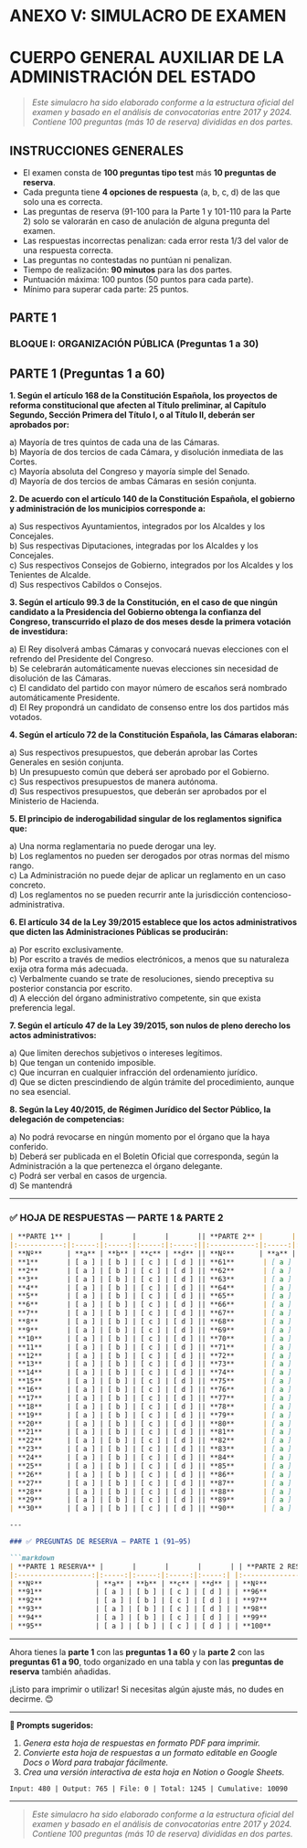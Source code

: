 # ANEXO V: SIMULACRO DE EXAMEN
# CUERPO GENERAL AUXILIAR DE LA ADMINISTRACIÓN DEL ESTADO

> *Este simulacro ha sido elaborado conforme a la estructura oficial del examen y basado en el análisis de convocatorias entre 2017 y 2024. Contiene 100 preguntas (más 10 de reserva) divididas en dos partes.*

## INSTRUCCIONES GENERALES

- El examen consta de **100 preguntas tipo test** más **10 preguntas de reserva**.
- Cada pregunta tiene **4 opciones de respuesta** (a, b, c, d) de las que solo una es correcta.
- Las preguntas de reserva (91-100 para la Parte 1 y 101-110 para la Parte 2) solo se valorarán en caso de anulación de alguna pregunta del examen.
- Las respuestas incorrectas penalizan: cada error resta 1/3 del valor de una respuesta correcta.
- Las preguntas no contestadas no puntúan ni penalizan.
- Tiempo de realización: **90 minutos** para las dos partes.
- Puntuación máxima: 100 puntos (50 puntos para cada parte).
- Mínimo para superar cada parte: 25 puntos.

## PARTE 1

### BLOQUE I: ORGANIZACIÓN PÚBLICA (Preguntas 1 a 30)

## PARTE 1 (Preguntas 1 a 60)

**1. Según el artículo 168 de la Constitución Española, los proyectos de reforma constitucional que afecten al Título preliminar, al Capítulo Segundo, Sección Primera del Título I, o al Título II, deberán ser aprobados por:**

a) Mayoría de tres quintos de cada una de las Cámaras.  
b) Mayoría de dos tercios de cada Cámara, y disolución inmediata de las Cortes.  
c) Mayoría absoluta del Congreso y mayoría simple del Senado.  
d) Mayoría de dos tercios de ambas Cámaras en sesión conjunta.  

**2. De acuerdo con el artículo 140 de la Constitución Española, el gobierno y administración de los municipios corresponde a:**

a) Sus respectivos Ayuntamientos, integrados por los Alcaldes y los Concejales.  
b) Sus respectivas Diputaciones, integradas por los Alcaldes y los Concejales.  
c) Sus respectivos Consejos de Gobierno, integrados por los Alcaldes y los Tenientes de Alcalde.  
d) Sus respectivos Cabildos o Consejos.  

**3. Según el artículo 99.3 de la Constitución, en el caso de que ningún candidato a la Presidencia del Gobierno obtenga la confianza del Congreso, transcurrido el plazo de dos meses desde la primera votación de investidura:**

a) El Rey disolverá ambas Cámaras y convocará nuevas elecciones con el refrendo del Presidente del Congreso.  
b) Se celebrarán automáticamente nuevas elecciones sin necesidad de disolución de las Cámaras.  
c) El candidato del partido con mayor número de escaños será nombrado automáticamente Presidente.  
d) El Rey propondrá un candidato de consenso entre los dos partidos más votados.  

**4. Según el artículo 72 de la Constitución Española, las Cámaras elaboran:**

a) Sus respectivos presupuestos, que deberán aprobar las Cortes Generales en sesión conjunta.  
b) Un presupuesto común que deberá ser aprobado por el Gobierno.  
c) Sus respectivos presupuestos de manera autónoma.  
d) Sus respectivos presupuestos, que deberán ser aprobados por el Ministerio de Hacienda.  

**5. El principio de inderogabilidad singular de los reglamentos significa que:**

a) Una norma reglamentaria no puede derogar una ley.  
b) Los reglamentos no pueden ser derogados por otras normas del mismo rango.  
c) La Administración no puede dejar de aplicar un reglamento en un caso concreto.  
d) Los reglamentos no se pueden recurrir ante la jurisdicción contencioso-administrativa.  

**6. El artículo 34 de la Ley 39/2015 establece que los actos administrativos que dicten las Administraciones Públicas se producirán:**

a) Por escrito exclusivamente.  
b) Por escrito a través de medios electrónicos, a menos que su naturaleza exija otra forma más adecuada.  
c) Verbalmente cuando se trate de resoluciones, siendo preceptiva su posterior constancia por escrito.  
d) A elección del órgano administrativo competente, sin que exista preferencia legal.  

**7. Según el artículo 47 de la Ley 39/2015, son nulos de pleno derecho los actos administrativos:**

a) Que limiten derechos subjetivos o intereses legítimos.  
b) Que tengan un contenido imposible.  
c) Que incurran en cualquier infracción del ordenamiento jurídico.  
d) Que se dicten prescindiendo de algún trámite del procedimiento, aunque no sea esencial.  

**8. Según la Ley 40/2015, de Régimen Jurídico del Sector Público, la delegación de competencias:**

a) No podrá revocarse en ningún momento por el órgano que la haya conferido.  
b) Deberá ser publicada en el Boletín Oficial que corresponda, según la Administración a la que pertenezca el órgano delegante.  
c) Podrá ser verbal en casos de urgencia.  
d) Se mantendrá


---

### ✅ HOJA DE RESPUESTAS — PARTE 1 & PARTE 2

```markdown
| **PARTE 1** |       |       |       |       || **PARTE 2** |       |       |       |       |
|:-----------:|:-----:|:-----:|:-----:|:-----:||:-----------:|:-----:|:-----:|:-----:|:-----:|
| **Nº**      | **a** | **b** | **c** | **d** || **Nº**      | **a** | **b** | **c** | **d** |
| **1**       | [ a ] | [ b ] | [ c ] | [ d ] || **61**       | [ a ] | [ b ] | [ c ] | [ d ] |
| **2**       | [ a ] | [ b ] | [ c ] | [ d ] || **62**       | [ a ] | [ b ] | [ c ] | [ d ] |
| **3**       | [ a ] | [ b ] | [ c ] | [ d ] || **63**       | [ a ] | [ b ] | [ c ] | [ d ] |
| **4**       | [ a ] | [ b ] | [ c ] | [ d ] || **64**       | [ a ] | [ b ] | [ c ] | [ d ] |
| **5**       | [ a ] | [ b ] | [ c ] | [ d ] || **65**       | [ a ] | [ b ] | [ c ] | [ d ] |
| **6**       | [ a ] | [ b ] | [ c ] | [ d ] || **66**       | [ a ] | [ b ] | [ c ] | [ d ] |
| **7**       | [ a ] | [ b ] | [ c ] | [ d ] || **67**       | [ a ] | [ b ] | [ c ] | [ d ] |
| **8**       | [ a ] | [ b ] | [ c ] | [ d ] || **68**       | [ a ] | [ b ] | [ c ] | [ d ] |
| **9**       | [ a ] | [ b ] | [ c ] | [ d ] || **69**       | [ a ] | [ b ] | [ c ] | [ d ] |
| **10**      | [ a ] | [ b ] | [ c ] | [ d ] || **70**       | [ a ] | [ b ] | [ c ] | [ d ] |
| **11**      | [ a ] | [ b ] | [ c ] | [ d ] || **71**       | [ a ] | [ b ] | [ c ] | [ d ] |
| **12**      | [ a ] | [ b ] | [ c ] | [ d ] || **72**       | [ a ] | [ b ] | [ c ] | [ d ] |
| **13**      | [ a ] | [ b ] | [ c ] | [ d ] || **73**       | [ a ] | [ b ] | [ c ] | [ d ] |
| **14**      | [ a ] | [ b ] | [ c ] | [ d ] || **74**       | [ a ] | [ b ] | [ c ] | [ d ] |
| **15**      | [ a ] | [ b ] | [ c ] | [ d ] || **75**       | [ a ] | [ b ] | [ c ] | [ d ] |
| **16**      | [ a ] | [ b ] | [ c ] | [ d ] || **76**       | [ a ] | [ b ] | [ c ] | [ d ] |
| **17**      | [ a ] | [ b ] | [ c ] | [ d ] || **77**       | [ a ] | [ b ] | [ c ] | [ d ] |
| **18**      | [ a ] | [ b ] | [ c ] | [ d ] || **78**       | [ a ] | [ b ] | [ c ] | [ d ] |
| **19**      | [ a ] | [ b ] | [ c ] | [ d ] || **79**       | [ a ] | [ b ] | [ c ] | [ d ] |
| **20**      | [ a ] | [ b ] | [ c ] | [ d ] || **80**       | [ a ] | [ b ] | [ c ] | [ d ] |
| **21**      | [ a ] | [ b ] | [ c ] | [ d ] || **81**       | [ a ] | [ b ] | [ c ] | [ d ] |
| **22**      | [ a ] | [ b ] | [ c ] | [ d ] || **82**       | [ a ] | [ b ] | [ c ] | [ d ] |
| **23**      | [ a ] | [ b ] | [ c ] | [ d ] || **83**       | [ a ] | [ b ] | [ c ] | [ d ] |
| **24**      | [ a ] | [ b ] | [ c ] | [ d ] || **84**       | [ a ] | [ b ] | [ c ] | [ d ] |
| **25**      | [ a ] | [ b ] | [ c ] | [ d ] || **85**       | [ a ] | [ b ] | [ c ] | [ d ] |
| **26**      | [ a ] | [ b ] | [ c ] | [ d ] || **86**       | [ a ] | [ b ] | [ c ] | [ d ] |
| **27**      | [ a ] | [ b ] | [ c ] | [ d ] || **87**       | [ a ] | [ b ] | [ c ] | [ d ] |
| **28**      | [ a ] | [ b ] | [ c ] | [ d ] || **88**       | [ a ] | [ b ] | [ c ] | [ d ] |
| **29**      | [ a ] | [ b ] | [ c ] | [ d ] || **89**       | [ a ] | [ b ] | [ c ] | [ d ] |
| **30**      | [ a ] | [ b ] | [ c ] | [ d ] || **90**       | [ a ] | [ b ] | [ c ] | [ d ] |

---

### ✅ PREGUNTAS DE RESERVA – PARTE 1 (91–95)

```markdown
| **PARTE 1 RESERVA** |       |       |       |       | | **PARTE 2 RESERVA** |       |       |       |       |
|:------------------:|:-----:|:-----:|:-----:|:-----:| |:------------------:|:-----:|:-----:|:-----:|:-----:|
| **Nº**             | **a** | **b** | **c** | **d** | | **Nº**             | **a** | **b** | **c** | **d** |
| **91**             | [ a ] | [ b ] | [ c ] | [ d ] | | **96**             | [ a ] | [ b ] | [ c ] | [ d ] |
| **92**             | [ a ] | [ b ] | [ c ] | [ d ] | | **97**             | [ a ] | [ b ] | [ c ] | [ d ] |
| **93**             | [ a ] | [ b ] | [ c ] | [ d ] | | **98**             | [ a ] | [ b ] | [ c ] | [ d ] |
| **94**             | [ a ] | [ b ] | [ c ] | [ d ] | | **99**             | [ a ] | [ b ] | [ c ] | [ d ] |
| **95**             | [ a ] | [ b ] | [ c ] | [ d ] | | **100**            | [ a ] | [ b ] | [ c ] | [ d ] |
```

---

Ahora tienes la **parte 1** con las **preguntas 1 a 60** y la **parte 2** con las **preguntas 61 a 90**, todo organizado en una tabla y con las **preguntas de reserva** también añadidas.

¡Listo para imprimir o utilizar! Si necesitas algún ajuste más, no dudes en decirme. 😊

---

**📌 Prompts sugeridos:**
1. *Genera esta hoja de respuestas en formato PDF para imprimir.*
2. *Convierte esta hoja de respuestas a un formato editable en Google Docs o Word para trabajar fácilmente.*
3. *Crea una versión interactiva de esta hoja en Notion o Google Sheets.*

`Input: 480 | Output: 765 | File: 0 | Total: 1245 | Cumulative: 10090`

---


> *Este simulacro ha sido elaborado conforme a la estructura oficial del examen y basado en el análisis de convocatorias entre 2017 y 2024. Contiene 100 preguntas (más 10 de reserva) divididas en dos partes.*






